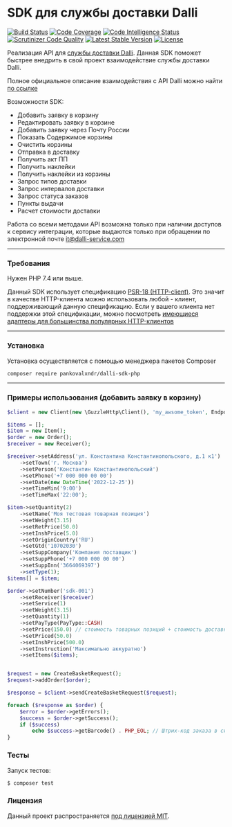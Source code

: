 # SDK для службы доставки Dalli

[![Build Status](https://scrutinizer-ci.com/g/PankovAlxndr/dalli-sdk-php/badges/build.png?b=main)](https://scrutinizer-ci.com/g/PankovAlxndr/dalli-sdk-php/build-status/main)
[![Code Coverage](https://scrutinizer-ci.com/g/PankovAlxndr/dalli-sdk-php/badges/coverage.png?b=main)](https://scrutinizer-ci.com/g/PankovAlxndr/dalli-sdk-php/?branch=main)
[![Code Intelligence Status](https://scrutinizer-ci.com/g/PankovAlxndr/dalli-sdk-php/badges/code-intelligence.svg?b=main)](https://scrutinizer-ci.com/code-intelligence)
[![Scrutinizer Code Quality](https://scrutinizer-ci.com/g/PankovAlxndr/dalli-sdk-php/badges/quality-score.png?b=main)](https://scrutinizer-ci.com/g/PankovAlxndr/dalli-sdk-php/?branch=main)
[![Latest Stable Version](http://poser.pugx.org/pankovalxndr/dalli-sdk-php/v)](https://packagist.org/packages/pankovalxndr/dalli-sdk-php)
[![License](http://poser.pugx.org/pankovalxndr/dalli-sdk-php/license)](https://packagist.org/packages/pankovalxndr/dalli-sdk-php)

Реализация API для [службы доставки Dalli](https://dalli-service.com/).
Данная SDK поможет быстрее внедрить в свой проект взаимодействие службы доставки Dalli.

Полное официальное описание взаимодействия с API Dalli можно найти [по ссылке](https://api.dalli-service.com/v1/doc/)

Возможности SDK:
- Добавить заявку в корзину
- Редактировать заявку в корзине
- Добавить заявку через Почту России
- Показать Содержимое корзины
- Очистить корзины
- Отправка в доставку
- Получить акт ПП
- Получить наклейки
- Получить наклейки из корзины
- Запрос типов доставки
- Запрос интервалов доставки
- Запрос статуса заказов
- Пункты выдачи
- Расчет стоимости доставки

Работа со всеми методами API возможна только при наличии доступов к сервису интеграции, которые выдаются только при
обращении по электронной почте <it@dalli-service.com>

***

### Требования

Нужен PHP 7.4 или выше.

Данный SDK использует спецификацию [PSR-18 (HTTP-client)](https://www.php-fig.org/psr/psr-18/).
Это значит в качестве HTTP-клиента можно использовать любой - клиент, поддерживающий данную спецификацию.
Если у вашего клиента нет поддержки этой спецификации, можно
посмотреть [имеющиеся адаптеры для большинства популярных HTTP-клиентов](http://docs.php-http.org/en/latest/clients.html)

***

### Установка

Установка осуществляется с помощью менеджера пакетов Composer

```bash
composer require pankovalxndr/dalli-sdk-php
```

***

### Примеры использования (добавить заявку в корзину)
```php
$client = new Client(new \GuzzleHttp\Client(), 'my_awsome_token', Endpoint::MSK);

$items = [];
$item = new Item();
$order = new Order();
$receiver = new Receiver();

$receiver->setAddress('ул. Константина Константинопольского, д.1 к1')
    ->setTown('г. Москва')
    ->setPerson('Константин Константинопольский')
    ->setPhone('+7 000 000 00 00')
    ->setDate(new DateTime('2022-12-25'))
    ->setTimeMin('9:00')
    ->setTimeMax('22:00');

$item->setQuantity(2)
    ->setName('Моя тестовая товарная позиция')
    ->setWeight(3.15)
    ->setRetPrice(50.0)
    ->setInshPrice(5.0)
    ->setOriginCountry('RU')
    ->setGtd('10702030')
    ->setSuppCompany('Компания поставщик')
    ->setSuppPhone('+7 000 000 00 00')
    ->setSuppInn('3664069397')
    ->setType(1);
$items[] = $item;

$order->setNumber('sdk-001')
    ->setReceiver($receiver)
    ->setService(1)
    ->setWeight(3.15)
    ->setQuantity(1)
    ->setPayType(PayType::CASH)
    ->setPrice(150.0) // стоимость товарных позиций + стоимость доставки
    ->setPriced(50.0)
    ->setInshPrice(500.0)
    ->setInstruction('Максимально аккуратно')
    ->setItems($items);


$request = new CreateBasketRequest();
$request->addOrder($order);

$response = $client->sendCreateBasketRequest($request);

foreach ($response as $order) {
    $error = $order->getErrors();
    $success = $order->getSuccess();
    if ($success)
        echo $success->getBarcode() . PHP_EOL; // Штрих-код заказа в системе Dalli
}
```

### Тесты

Запуск тестов:

``` bash
$ composer test
```

### Лицензия

Данный проект распространяется [под лицензией MIT](LICENSE).